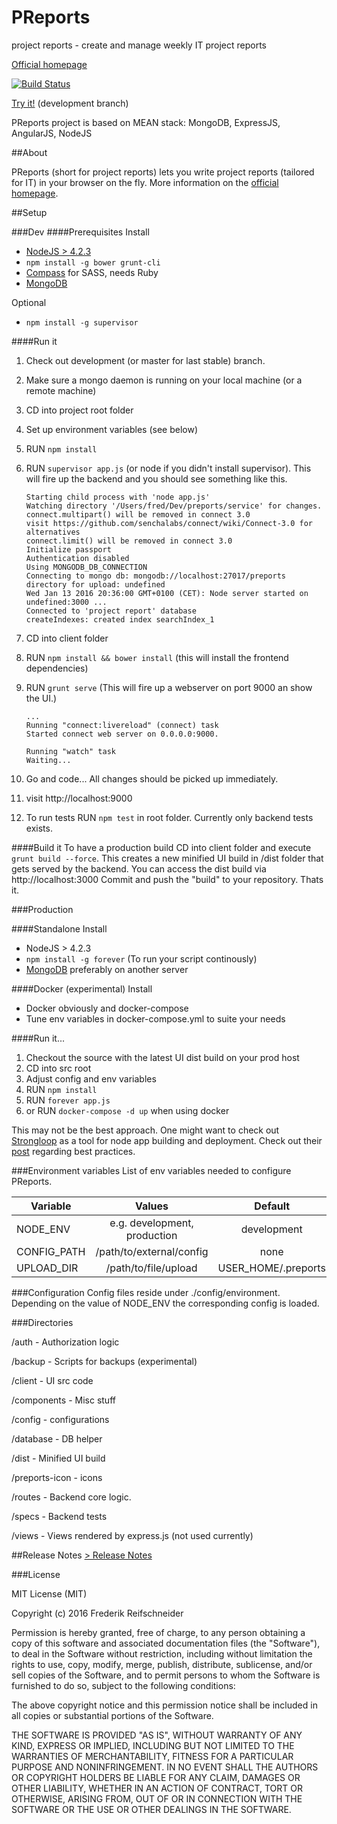 PReports
========

project reports - create and manage weekly IT project reports

[Official homepage](http://p-reports.com)

[![Build Status](https://travis-ci.org/karazy/preports.svg?branch=development)](https://travis-ci.org/karazy/preports)

[Try it!](https://preports.herokuapp.com) (development branch)


PReports project is based on MEAN stack: MongoDB, ExpressJS, AngularJS, NodeJS

##About

PReports (short for project reports) lets you write project reports (tailored for IT) in your browser on the fly. More information on the [official homepage](http://p-reports.com).

##Setup

###Dev
####Prerequisites
Install
- [NodeJS > 4.2.3](https://nodejs.org/en/)
- `npm install -g bower grunt-cli`
- [Compass](http://compass-style.org/install/) for SASS, needs Ruby
- [MongoDB](https://www.mongodb.org/)

Optional
- `npm install -g supervisor`

####Run it
1. Check out development (or master for last stable) branch.
2. Make sure a mongo daemon is running on your local machine (or a remote machine)
3. CD into project root folder
4. Set up environment variables (see below)
5. RUN `npm install`
6. RUN `supervisor app.js` (or node if you didn't install supervisor). This will fire up the backend
and you should see something like this.

    ```
    Starting child process with 'node app.js'
    Watching directory '/Users/fred/Dev/preports/service' for changes.
    connect.multipart() will be removed in connect 3.0
    visit https://github.com/senchalabs/connect/wiki/Connect-3.0 for alternatives
    connect.limit() will be removed in connect 3.0
    Initialize passport
    Authentication disabled
    Using MONGODB_DB_CONNECTION
    Connecting to mongo db: mongodb://localhost:27017/preports
    directory for upload: undefined
    Wed Jan 13 2016 20:36:00 GMT+0100 (CET): Node server started on undefined:3000 ...
    Connected to 'project report' database
    createIndexes: created index searchIndex_1
    ```
7. CD into client folder
8. RUN `npm install && bower install` (this will install the frontend dependencies)
9. RUN `grunt serve` (This will fire up a webserver on port 9000 an show the UI.)

    ```
    ...
    Running "connect:livereload" (connect) task
    Started connect web server on 0.0.0.0:9000.
    
    Running "watch" task
    Waiting...
    
    ```
10. Go and code... All changes should be picked up immediately.
11. visit http://localhost:9000
12. To run tests RUN `npm test` in root folder. Currently only backend tests exists.

####Build it
To have a production build CD into client folder and execute `grunt build --force`.
This creates a new minified UI build in /dist folder that gets served by the backend.
You can access the dist build via http://localhost:3000
Commit and push the "build" to your repository. Thats it.


###Production

####Standalone
Install
- NodeJS > 4.2.3
- `npm install -g forever` (To run your script continously)
- [MongoDB](https://www.mongodb.org/) preferably on another server

####Docker (experimental)
Install
- Docker obviously and docker-compose
- Tune env variables in docker-compose.yml to suite your needs

####Run it...
1. Checkout the source with the latest UI dist build on your prod host
2. CD into src root
3. Adjust config and env variables
4. RUN `npm install`
5. RUN `forever app.js`
  1. or RUN `docker-compose -d up` when using docker

This may not be the best approach. One might want to check out
[Strongloop](https://strongloop.com) as a tool for node app building and deployment.
Check out their [post](/strongblog/node-js-deploy-production-best-practice/) regarding best practices.


###Environment variables
List of env variables needed to configure PReports.

| Variable      | Values      | Default | Required |
| ------------- | :-------------: | :-------------: | -------------: |
| NODE_ENV     | e.g. development, production | development | no |
| CONFIG_PATH    | /path/to/external/config      | none | no |
| UPLOAD_DIR | /path/to/file/upload    | USER_HOME/.preports | no |

###Configuration
Config files reside under ./config/environment. Depending on the value of NODE_ENV
the corresponding config is loaded.

###Directories

/auth - Authorization logic

/backup - Scripts for backups (experimental)

/client - UI src code

/components - Misc stuff

/config - configurations

/database - DB helper

/dist - Minified UI build

/preports-icon - icons

/routes - Backend core logic. 

/specs - Backend tests

/views - Views rendered by express.js (not used currently)


##Release Notes
[> Release Notes](RELEASE_NOTES.md)

###License

MIT License (MIT)

Copyright (c) 2016 Frederik Reifschneider

Permission is hereby granted, free of charge, to any person obtaining a copy
of this software and associated documentation files (the "Software"), to deal
in the Software without restriction, including without limitation the rights
to use, copy, modify, merge, publish, distribute, sublicense, and/or sell
copies of the Software, and to permit persons to whom the Software is
furnished to do so, subject to the following conditions:

The above copyright notice and this permission notice shall be included in
all copies or substantial portions of the Software.

THE SOFTWARE IS PROVIDED "AS IS", WITHOUT WARRANTY OF ANY KIND, EXPRESS OR
IMPLIED, INCLUDING BUT NOT LIMITED TO THE WARRANTIES OF MERCHANTABILITY,
FITNESS FOR A PARTICULAR PURPOSE AND NONINFRINGEMENT. IN NO EVENT SHALL THE
AUTHORS OR COPYRIGHT HOLDERS BE LIABLE FOR ANY CLAIM, DAMAGES OR OTHER
LIABILITY, WHETHER IN AN ACTION OF CONTRACT, TORT OR OTHERWISE, ARISING FROM,
OUT OF OR IN CONNECTION WITH THE SOFTWARE OR THE USE OR OTHER DEALINGS IN
THE SOFTWARE.
